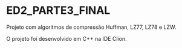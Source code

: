 # ED2_PARTE3_FINAL

Projeto com algoritmos de compressão Huffman, LZ77, LZ78 e LZW.

O projeto foi desenvolvido em C++ na IDE Clion.
